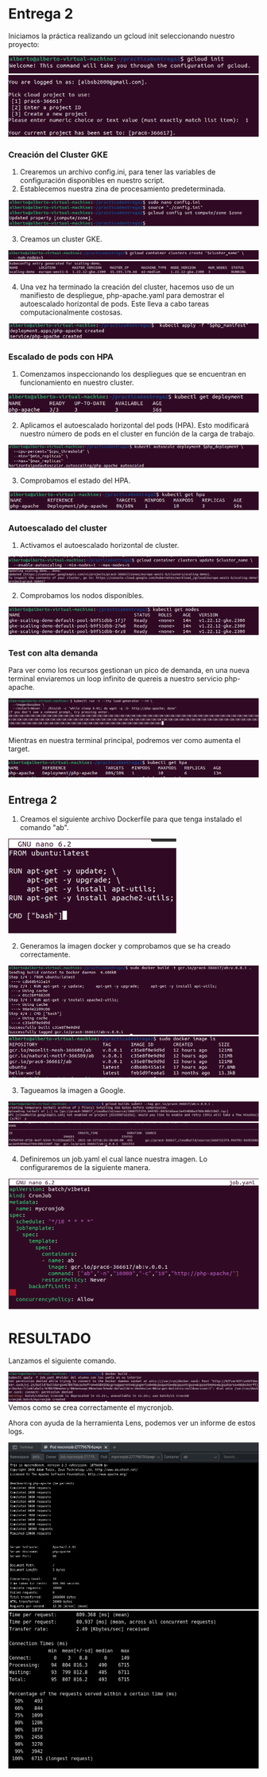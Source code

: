 # Entrega 2

Iniciamos la práctica realizando un gcloud init seleccionando nuestro proyecto:

!["gcloud init"](https://github.com/AlbertoSanBon/asr/blob/105808da0257c6dec7ee74c78fed2d021247aba1/practica6entrega2/imgs/gcloud%20init.png)
!["gcloud init 2](https://github.com/AlbertoSanBon/asr/blob/83f90587066f472159189fce5e112dc8ec87c000/practica6entrega2/imgs/gcloud%20init%20comprobacio.png)

### Creación del Cluster GKE

1. Crearemos un archivo config.ini, para tener las variables de configuración disponibles en nuestro script.
2. Establecemos nuestra zina de procesamiento predeterminada.

![](https://github.com/AlbertoSanBon/asr/blob/83f90587066f472159189fce5e112dc8ec87c000/practica6entrega2/imgs/Introduccion1_Creamos%20config%20y%20zone%20(1).png)

3. Creamos un cluster GKE.

![](https://github.com/AlbertoSanBon/asr/blob/83f90587066f472159189fce5e112dc8ec87c000/practica6entrega2/imgs/Introduccion1_Creamos%20cluster(2).png)
![](https://github.com/AlbertoSanBon/asr/blob/83f90587066f472159189fce5e112dc8ec87c000/practica6entrega2/imgs/Introduccion1_Creamos%20cluster(2)Comprobacion.png)

4. Una vez ha terminado la creación del cluster, hacemos uso de un manifiesto de despliegue, php-apache.yaml para demostrar el autoescalado horizontal de pods. Este lleva a cabo tareas computacionalmente costosas.

![](https://github.com/AlbertoSanBon/asr/blob/83f90587066f472159189fce5e112dc8ec87c000/practica6entrega2/imgs/Introduccion1_Creacion%20y%20aplicacion%20manifiesto%20(3).png)

### Escalado de pods con HPA

1. Comenzamos inspeccionando los despliegues que se encuentran en funcionamiento en nuestro cluster.

![](https://github.com/AlbertoSanBon/asr/blob/83f90587066f472159189fce5e112dc8ec87c000/practica6entrega2/imgs/Introduccion2_Inspeccion%20despliegues%20activos%20en%20el%20cluster%20(4).png)

2. Aplicamos el autoescalado horizontal del pods (HPA). Esto modificará nuestro número de pods en el cluster en función de la carga de trabajo.

![](https://github.com/AlbertoSanBon/asr/blob/83f90587066f472159189fce5e112dc8ec87c000/practica6entrega2/imgs/Introduccion2_Aplicamos%20el%20HPA%20autoescalado%20horizontal%20de%20pods%20(5).png)

3. Comprobamos el estado del HPA.

![](https://github.com/AlbertoSanBon/asr/blob/83f90587066f472159189fce5e112dc8ec87c000/practica6entrega2/imgs/Introduccion2_Comprobamos%20estado%20del%20HPA%20(6).png)

### Autoescalado del cluster

1. Activamos el autoescalado horizontal de cluster.

![](https://github.com/AlbertoSanBon/asr/blob/83f90587066f472159189fce5e112dc8ec87c000/practica6entrega2/imgs/Introduccion3_Activamos%20autoescalado%20horizontal%20del%20cluster%20(7).png)
![](https://github.com/AlbertoSanBon/asr/blob/83f90587066f472159189fce5e112dc8ec87c000/practica6entrega2/imgs/Introduccion3_Activamos%20autoescalado%20horizontal%20del%20cluster%20(7)Comprobacion.png)

2. Comprobamos los nodos disponibles.

![](https://github.com/AlbertoSanBon/asr/blob/83f90587066f472159189fce5e112dc8ec87c000/practica6entrega2/imgs/Introduccion3_Comprobamos%20nodos%20(8).png)

### Test con alta demanda

Para ver como los recursos gestionan un pico de demanda, en una nueva terminal enviaremos un loop infinito de quereis a nuestro servicio php-apache.

![](https://github.com/AlbertoSanBon/asr/blob/83f90587066f472159189fce5e112dc8ec87c000/practica6entrega2/imgs/Introduccion4_Gestion%20pico%20demanda%20(9_1).png)

Mientras en nuestra terminal principal, podremos ver como aumenta el target.

![](https://github.com/AlbertoSanBon/asr/blob/83f90587066f472159189fce5e112dc8ec87c000/practica6entrega2/imgs/Introduccion4_Gestion%20pico%20demanda%20(9_2).png)

## Entrega 2

1. Creamos el siguiente archivo Dockerfile para que tenga instalado el comando "ab".

![](https://github.com/AlbertoSanBon/asr/blob/83f90587066f472159189fce5e112dc8ec87c000/practica6entrega2/imgs/Entrega2_Creamos%20Dockerfile%20(10).png)

2. Generamos la imagen docker y comprobamos que se ha creado correctamente.

![](https://github.com/AlbertoSanBon/asr/blob/bc115350fffeab947e8a0a962a26aa06869fd9f3/practica6entrega2/imgs/Entrega2_Buildeamos%20la%20imagen%20(11).png)
![](https://github.com/AlbertoSanBon/asr/blob/bc115350fffeab947e8a0a962a26aa06869fd9f3/practica6entrega2/imgs/Entrega2_Comprobamos%20imagen%20creada%20(12).png)

3. Tagueamos la imagen a Google.

![](https://github.com/AlbertoSanBon/asr/blob/bc115350fffeab947e8a0a962a26aa06869fd9f3/practica6entrega2/imgs/Entrega2_Tagueamos%20la%20imagen%20a%20google%20(13).png)
![](https://github.com/AlbertoSanBon/asr/blob/bc115350fffeab947e8a0a962a26aa06869fd9f3/practica6entrega2/imgs/Entrega2_Tagueamos%20la%20imagen%20a%20google%20(13)Comprobacion.png)

4. Definiremos un job.yaml el cual lance nuestra imagen. Lo configuraremos de la siguiente manera.

![](https://github.com/AlbertoSanBon/asr/blob/bc115350fffeab947e8a0a962a26aa06869fd9f3/practica6entrega2/imgs/Entrega2_Creamos%20job_yaml%20(14).png)

# RESULTADO

Lanzamos el siguiente comando.

![](https://github.com/AlbertoSanBon/asr/blob/bc115350fffeab947e8a0a962a26aa06869fd9f3/practica6entrega2/imgs/Entrega2_FINAL%20comando%20(15).png)
Vemos como se crea correctamente el mycronjob.

Ahora con ayuda de la herramienta Lens, podemos ver un informe de estos logs.

![](https://github.com/AlbertoSanBon/asr/blob/bc115350fffeab947e8a0a962a26aa06869fd9f3/practica6entrega2/imgs/ComprobacionFunciona1.png)
![](https://github.com/AlbertoSanBon/asr/blob/bc115350fffeab947e8a0a962a26aa06869fd9f3/practica6entrega2/imgs/ComprobacionFunciona2.png)
